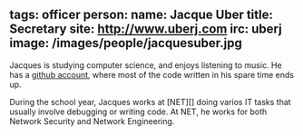 tags: officer
person:
    name: Jacque Uber
    title: Secretary
    site: http://www.uberj.com
    irc: uberj
    image: /images/people/jacquesuber.jpg
---
Jacques is studying computer science, and enjoys listening to music.  He has a
[github account][github], where most of the code written in his spare time ends
up.

During the school year, Jacques works at [NET][] doing varios IT tasks that
usually involve debugging or writing code. At NET, he works for both Network
Security and Network Engineering.

[github]:
[net]:
